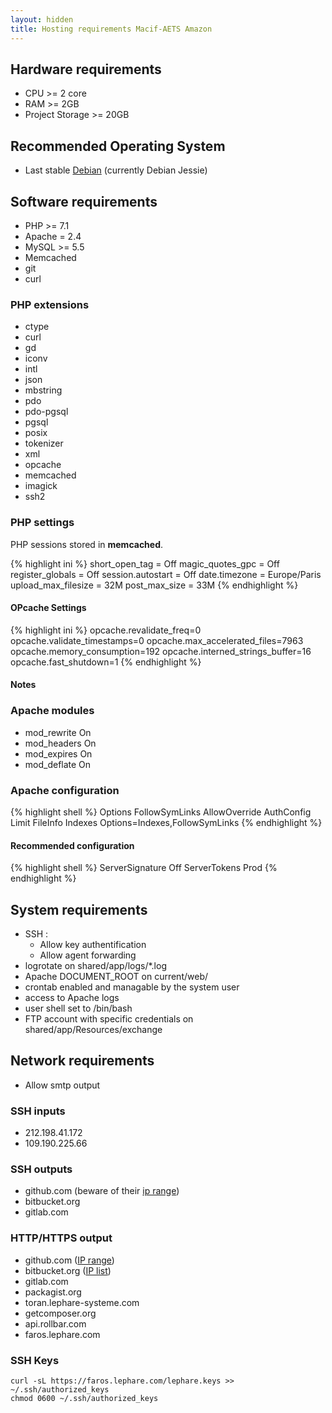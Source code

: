 ```yaml
---
layout: hidden
title: Hosting requirements Macif-AETS Amazon
---
```


## Hardware requirements

 * CPU >= 2 core
 * RAM >= 2GB
 * Project Storage >= 20GB

## Recommended Operating System

 * Last stable [Debian](https://www.debian.org) (currently Debian Jessie)

## Software requirements

 - PHP >= 7.1
 - Apache = 2.4
 - MySQL >= 5.5
 - Memcached
 - git
 - curl

### PHP extensions

   * ctype
   * curl
   * gd
   * iconv
   * intl
   * json
   * mbstring
   * pdo
   * pdo-pgsql
   * pgsql
   * posix
   * tokenizer
   * xml
   * opcache
   * memcached
   * imagick
   * ssh2

### PHP settings

PHP sessions stored in **memcached**.

{% highlight ini %}
short_open_tag = Off
magic_quotes_gpc = Off
register_globals = Off
session.autostart = Off
date.timezone = Europe/Paris
upload_max_filesize = 32M
post_max_size = 33M
{% endhighlight %}

#### OPcache Settings

{% highlight ini %}
opcache.revalidate_freq=0
opcache.validate_timestamps=0
opcache.max_accelerated_files=7963
opcache.memory_consumption=192
opcache.interned_strings_buffer=16
opcache.fast_shutdown=1
{% endhighlight %}

#### Notes

### Apache modules

   * mod_rewrite On
   * mod_headers On
   * mod_expires On
   * mod_deflate On

### Apache configuration

{% highlight shell %}
Options FollowSymLinks
AllowOverride AuthConfig Limit FileInfo Indexes Options=Indexes,FollowSymLinks
{% endhighlight %}

#### Recommended configuration

{% highlight shell %}
ServerSignature Off
ServerTokens Prod
{% endhighlight %}

## System requirements

 - SSH :
   * Allow key authentification
   * Allow agent forwarding
 - logrotate on shared/app/logs/*.log
 - Apache DOCUMENT_ROOT on current/web/
 - crontab enabled and managable by the system user
 - access to Apache logs
 - user shell set to /bin/bash
 - FTP account with specific credentials on shared/app/Resources/exchange

## Network requirements

 * Allow smtp output

### SSH inputs

 * 212.198.41.172
 * 109.190.225.66

### SSH outputs

 * github.com (beware of their [ip range](https://help.github.com/articles/what-ip-addresses-does-github-use-that-i-should-whitelist))
 * bitbucket.org
 * gitlab.com

### HTTP/HTTPS output

 * github.com ([IP range](https://help.github.com/articles/what-ip-addresses-does-github-use-that-i-should-whitelist))
 * bitbucket.org ([IP list](https://blog.bitbucket.org/2015/12/03/making-bitbuckets-network-better-faster-and-ready-to-grow))
 * gitlab.com
 * packagist.org
 * toran.lephare-systeme.com
 * getcomposer.org
 * api.rollbar.com
 * faros.lephare.com

### SSH Keys

```shell
curl -sL https://faros.lephare.com/lephare.keys >> ~/.ssh/authorized_keys
chmod 0600 ~/.ssh/authorized_keys
```
